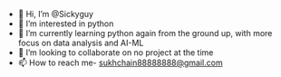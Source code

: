 - 👋 Hi, I’m @Sickyguy
- 👀 I’m interested in python
- 🌱 I’m currently learning python again from the ground up, with more focus on data analysis and AI-ML
- 💞️ I’m looking to collaborate on no project at the time
- 📫 How to reach me- sukhchain88888888@gmail.com

<!---
Sickyguy/Sickyguy is a ✨ special ✨ repository because its `README.md` (this file) appears on your GitHub profile.
You can click the Preview link to take a look at your changes.
--->
